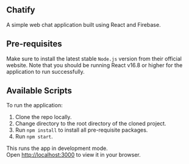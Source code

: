 ## Chatify
A simple web chat application built using React and Firebase.


## Pre-requisites
Make sure to install the latest stable `Node.js` version from their official website. Note that you should be running React v16.8 or higher for the application to run successfully.


## Available Scripts
To run the application:

1) Clone the repo locally.
2) Change directory to the root directory of the cloned project.
3) Run `npm install` to install all pre-requisite packages.
4) Run `npm start`.

This runs the app in development mode.\
Open [http://localhost:3000](http://localhost:3000) to view it in your browser.
